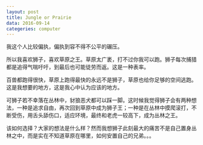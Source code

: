 ```yaml
---
layout: post
title: Jungle or Prairie
data: 2016-09-14
categeries: computer
---
```

我这个人比较偏执，偏执到容不得不公平的碾压。

所以我喜欢狮子，喜欢草原之王。草原太广袤，打不过你我可以跑。狮子每次捕猎都是追得气喘吁吁，到最后也可能徒劳而返。这是一种表率。

百兽都跑得很快，草原上跑得最快的永远不是狮子，草原也给你足够的空间逃跑。这是我想要的地方，这是我心中认为应该的地方。

可狮子若不幸落在丛林中，豺狼恶犬都可以踩一脚。这时候我觉得狮子会有两种想法，一种是追求自由，再次回到草原中成为狮子王；一种是在丛林中摸爬滚打，不断受伤，用舌头舔伤口，适应环境，最终和老虎一较高下，成为丛林之王。

该如何选择？大家的想法是什么样？然而我想狮子此刻最大的痛苦不是自己置身丛林之中，而是实在不知道草原在哪里，如何安置自己的兄弟。。。
